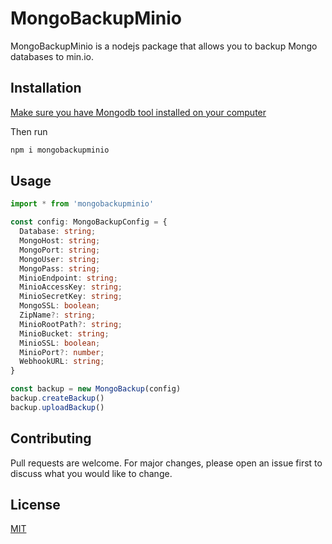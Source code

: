 # MongoBackupMinio
MongoBackupMinio is a nodejs package that allows you to backup Mongo databases to min.io.

## Installation
[Make sure you have Mongodb tool installed on your computer](https://docs.mongodb.com/manual/installation/)

Then run
```bash
npm i mongobackupminio
```

## Usage

```typescript
import * from 'mongobackupminio'

const config: MongoBackupConfig = {
  Database: string;
  MongoHost: string;
  MongoPort: string;
  MongoUser: string;
  MongoPass: string;
  MinioEndpoint: string;
  MinioAccessKey: string;
  MinioSecretKey: string;
  MongoSSL: boolean;
  ZipName?: string;
  MinioRootPath?: string;
  MinioBucket: string;
  MinioSSL: boolean;
  MinioPort?: number;
  WebhookURL: string;
}

const backup = new MongoBackup(config)
backup.createBackup()
backup.uploadBackup()
```

## Contributing
Pull requests are welcome. For major changes, please open an issue first to discuss what you would like to change.

## License
[MIT](https://choosealicense.com/licenses/mit/)